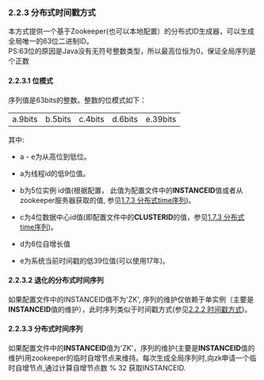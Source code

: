 ### 2.2.3 分布式时间戳方式
本方式提供一个基于Zookeeper(也可以本地配置）的分布式ID生成器，可以生成全局唯一的63位二进制ID。  
PS:63位的原因是Java没有无符号整数类型，所以最高位恒为0，保证全局序列是个正数

#### 2.2.3.1 位模式

序列值是63bits的整数。整数的位模式如下：

<table>
<tr>
<td >a.9bits</td>
<td >b.5bits</td>
<td >c.4bits</td>
<td >d.6bits</td>
<td >e.39bits</td>
</tr>
</table>


其中:

+ a - e为从高位到低位。

+ a为线程id的低9位值。

+ b为5位实例 id值(根据配置， 此值为配置文件中的**INSTANCEID**值或者从zookeeper服务器获取的值, 参见[1.7.3 分布式time序列](../../1.config_file/1.7_global_sequence/1.7.3_distribute_timestamp.md))。

+ c为4位数据中心id值(即配置文件中的**CLUSTERID**的值，参见[1.7.3 分布式time序列](../../1.config_file/1.7_global_sequence/1.7.3_distribute_timestamp.md))。

+ d为6位自增长值

+ e为系统当前时间戳的低39位值(可以使用17年)。

#### 2.2.3.2 退化的分布式时间序列
如果配置文件中的INSTANCEID值不为'ZK',  序列的维护仅依赖于单实例（主要是**INSTANCEID**值的维护），此时序列类似于时间戳方式(参见[2.2.2 时间戳方式](2.2.2_timestamp.md))。

#### 2.2.3.3 分布式时间序列
如果配置文件中的**INSTANCEID**值为'ZK'，序列的维护(主要是**INSTANCEID**值的维护)用zookeeper的临时自增节点来维持。每次生成全局序列时,向zk申请一个临时自增节点,通过计算自增节点数 % 32 获取INSTANCEID.

